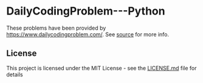 # DailyCodingProblem---Python
These problems have been provided by https://www.dailycodingproblem.com/. See [source](src) for more info.
## License
This project is licensed under the MIT License - see the [LICENSE.md](LICENSE) file for details
